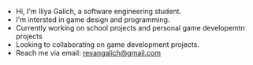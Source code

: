 - Hi, I'm Iliya Galich, a software engineering student.
- I'm intersted in game design and programming.
- Currently working on school projects and personal game developemtn projects
- Looking to collaborating on game development projects.
- Reach me via email: revangalich@gmail.com
